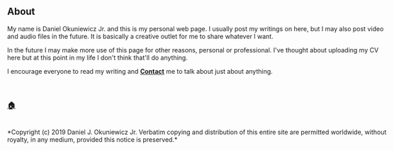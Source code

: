 <table>
	<meta name="viewport" content="width=device-width, initial-scale=1.0">
	<link rel="stylesheet" type="text/css" href="stylesheet.css">
	<body style="max-width: 1080px">
<table>

## About

My name is Daniel Okuniewicz Jr. and this is my personal web page. I usually post my writings on here, but I may also post video and audio files in the future. It is basically a creative outlet for me to share whatever I want.

In the future I may make more use of this page for other reasons, personal or professional. I've thought about uploading my CV here but at this point in my life I don't think that'll do anything.

I encourage everyone to read my writing and [**Contact**](contact.html) me to talk about just about anything.
<br><br><br>

### [**🏠**](index.html)<br><br>
<footer>
*Copyright (c) 2019 Daniel J. Okuniewicz Jr. Verbatim copying and distribution of this entire site are permitted worldwide, without royalty, in any medium, provided this notice is preserved.*
</footer>
